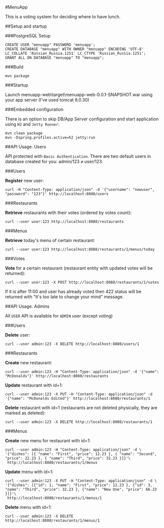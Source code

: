 #MenuApp

This is a voting system for deciding where to have lunch.

##Setup and startup

###PostgreSQL Setup

    CREATE USER "menuapp" PASSWORD 'menuapp';
    CREATE DATABASE "menuapp" WITH OWNER "menuapp" ENCODING 'UTF-8' LC_COLLATE 'Russian_Russia.1251' LC_CTYPE 'Russian_Russia.1251';
    GRANT ALL ON DATABASE "menuapp" TO "menuapp";

###Build

    mvn package

###Startup

Launch menuapp-web\target\menuapp-web-0.0.1-SNAPSHOT.war using your app server (I've used tomcat 8.0.30)

###Embedded configuration

There is an option to skip DB/App Server configuration and start application using `H2` and `Jetty Runner`:

    mvn clean package
    mvn -Dspring.profiles.active=h2 jetty:run

##API Usage. Users

API protected with `Basic Authentication`. There are two default users in database created for you: admin/123 и user/123.

###Users

**Register** new user:

    curl -H "Content-Type: application/json" -d '{"username": "newuser", "password": "123"}' http://localhost:8080/users

###Restaurants

**Retrieve** restaurants with their votes (ordered by votes count):

    curl --user user:123 http://localhost:8080/restaurants

###Menus

**Retrieve** today's menu of certain restaurant:

    curl --user user:123 http://localhost:8080/restaurants/1/menus/today

###Votes

**Vote** for a certain restaurant (restaurant entity with updated votes will be returned):

    curl --user user:123 -X POST http://localhost:8080/restaurants/1/votes

If it is after 11:00 and user has already voted then 422 status will be returned with "It's too late to change your mind" message.

##API Usage. Admins

All `USER` API is available for `ADMIN` user (except voting)

###Users

**Delete** user:

    curl --user admin:123 -X DELETE http://localhost:8080/users/1

###Restaurants

**Create** new restaurant:

    curl --user admin:123 -H "Content-Type: application/json" -d '{"name": "McDonalds"}' http://localhost:8080/restaurants

**Update** restaurant with id=1:

    curl --user admin:123 -X PUT -H "Content-Type: application/json" -d '{"name": "McDonalds Edited"}' http://localhost:8080/restaurants/1

**Delete** restaurant with id=1 (restaurants are not deleted physically, they are marked as deleted):

    curl --user admin:123 -X DELETE http://localhost:8080/restaurants/1

###Menus

**Create** new menu for restaurant with id=1:

    curl --user admin:123 -H "Content-Type: application/json" -d \
    '{"dishes": [{ "name": "First", "price": 12.23 }, { "name": "Second", "price": 22.23 }, { "name": "Third", "price": 32.23 }]}'\
     http://localhost:8080/restaurants/1/menus

**Update** menu with id=1:

    curl --user admin:123 -X PUT -H "Content-Type: application/json" -d \
    '{"dishes": [{"id": 1, "name": "First", "price": 12.23 }, {"id": 3, "name": "Third", "price": 32.23 }, {"name": "New One", "price": 66.23 }]}'\
     http://localhost:8080/restaurants/1/menus/1

**Delete** menu with id=1:

    curl --user admin:123 -X DELETE http://localhost:8080/restaurants/1/menus/1